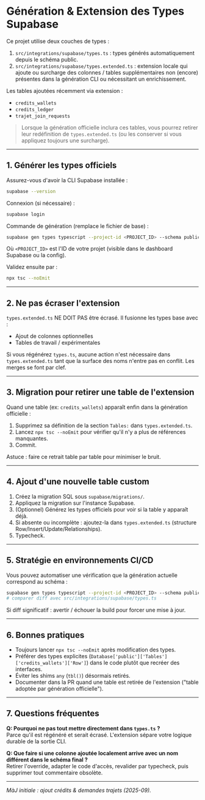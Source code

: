 # Génération & Extension des Types Supabase

Ce projet utilise deux couches de types :

1. `src/integrations/supabase/types.ts` : types générés automatiquement depuis le schéma public.
2. `src/integrations/supabase/types.extended.ts` : extension locale qui ajoute ou surcharge des colonnes / tables supplémentaires non (encore) présentes dans la génération CLI ou nécessitant un enrichissement.

Les tables ajoutées récemment via extension :
- `credits_wallets`
- `credits_ledger`
- `trajet_join_requests`

> Lorsque la génération officielle inclura ces tables, vous pourrez retirer leur redéfinition de `types.extended.ts` (ou les conserver si vous appliquez toujours une surcharge).

---
## 1. Générer les types officiels
Assurez-vous d'avoir la CLI Supabase installée :
```bash
supabase --version
```
Connexion (si nécessaire) :
```bash
supabase login
```
Commande de génération (remplace le fichier de base) :
```bash
supabase gen types typescript --project-id <PROJECT_ID> --schema public > src/integrations/supabase/types.ts
```
Où `<PROJECT_ID>` est l'ID de votre projet (visible dans le dashboard Supabase ou la config). 

Validez ensuite par :
```bash
npx tsc --noEmit
```

---
## 2. Ne pas écraser l'extension
`types.extended.ts` NE DOIT PAS être écrasé. Il fusionne les types base avec :
- Ajout de colonnes optionnelles
- Tables de travail / expérimentales

Si vous régénérez `types.ts`, aucune action n'est nécessaire dans `types.extended.ts` tant que la surface des noms n'entre pas en conflit. Les merges se font par clef.

---
## 3. Migration pour retirer une table de l'extension
Quand une table (ex: `credits_wallets`) apparaît enfin dans la génération officielle :
1. Supprimez sa définition de la section `Tables:` dans `types.extended.ts`.
2. Lancez `npx tsc --noEmit` pour vérifier qu'il n'y a plus de références manquantes.
3. Commit.

Astuce : faire ce retrait table par table pour minimiser le bruit.

---
## 4. Ajout d'une nouvelle table custom
1. Créez la migration SQL sous `supabase/migrations/`.
2. Appliquez la migration sur l'instance Supabase.
3. (Optionnel) Générez les types officiels pour voir si la table y apparaît déjà.
4. Si absente ou incomplète : ajoutez-la dans `types.extended.ts` (structure Row/Insert/Update/Relationships).
5. Typecheck.

---
## 5. Stratégie en environnements CI/CD
Vous pouvez automatiser une vérification que la génération actuelle correspond au schéma :
```bash
supabase gen types typescript --project-id <PROJECT_ID> --schema public > tmp.types.ts
# comparer diff avec src/integrations/supabase/types.ts
```
Si diff significatif : avertir / échouer la build pour forcer une mise à jour.

---
## 6. Bonnes pratiques
- Toujours lancer `npx tsc --noEmit` après modification des types.
- Préférer des types explicites (`Database['public']['Tables']['credits_wallets']['Row']`) dans le code plutôt que recréer des interfaces.
- Éviter les shims `any` (`tbl()`) désormais retirés.
- Documenter dans la PR quand une table est retirée de l'extension ("table adoptée par génération officielle").

---
## 7. Questions fréquentes
**Q: Pourquoi ne pas tout mettre directement dans `types.ts` ?**  
Parce qu'il est régénéré et serait écrasé. L'extension sépare votre logique durable de la sortie CLI.

**Q: Que faire si une colonne ajoutée localement arrive avec un nom différent dans le schéma final ?**  
Retirer l'override, adapter le code d'accès, revalider par typecheck, puis supprimer tout commentaire obsolète.

---
_MàJ initiale : ajout crédits & demandes trajets (2025-09)._